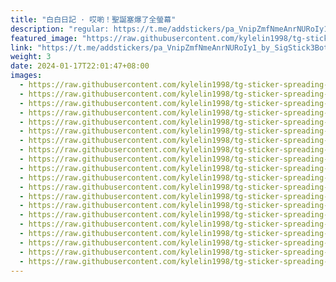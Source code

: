 ```yaml
---
title: "白白日記 · 哎喲！聖誕塞爆了全螢幕"
description: "regular: https://t.me/addstickers/pa_VnipZmfNmeAnrNURoIy1_by_SigStick3Bot"
featured_image: "https://raw.githubusercontent.com/kylelin1998/tg-sticker-spreading-worldwide-images/main/img/8d8a752c-8a31-4778-8cd4-375899c79e41.jpg"
link: "https://t.me/addstickers/pa_VnipZmfNmeAnrNURoIy1_by_SigStick3Bot"
weight: 3
date: 2024-01-17T22:01:47+08:00
images:
  - https://raw.githubusercontent.com/kylelin1998/tg-sticker-spreading-worldwide-images/main/img/8d8a752c-8a31-4778-8cd4-375899c79e41.jpg
  - https://raw.githubusercontent.com/kylelin1998/tg-sticker-spreading-worldwide-images/main/img/64e157d6-b9fa-4e5b-a21a-f08ad7c9769c.jpg
  - https://raw.githubusercontent.com/kylelin1998/tg-sticker-spreading-worldwide-images/main/img/216b887f-c4a6-489c-8a04-5f86ac2fefd8.jpg
  - https://raw.githubusercontent.com/kylelin1998/tg-sticker-spreading-worldwide-images/main/img/bb4386c1-f964-42a8-af29-0f6938a382d7.jpg
  - https://raw.githubusercontent.com/kylelin1998/tg-sticker-spreading-worldwide-images/main/img/949bf90e-4c5b-4942-a61f-55f31440865e.jpg
  - https://raw.githubusercontent.com/kylelin1998/tg-sticker-spreading-worldwide-images/main/img/f6ec1a96-a7d0-4b28-9df7-fe1a15a92ebf.jpg
  - https://raw.githubusercontent.com/kylelin1998/tg-sticker-spreading-worldwide-images/main/img/525fb8cc-24dd-41ed-9be7-cb1e8e48c703.jpg
  - https://raw.githubusercontent.com/kylelin1998/tg-sticker-spreading-worldwide-images/main/img/4cb53855-a52f-4ea1-84b2-4cbaedc31f92.jpg
  - https://raw.githubusercontent.com/kylelin1998/tg-sticker-spreading-worldwide-images/main/img/a2c800f3-a1b3-4c3c-8ad9-d7d44371ae3e.jpg
  - https://raw.githubusercontent.com/kylelin1998/tg-sticker-spreading-worldwide-images/main/img/2743cda3-1e70-43b0-a573-3dce0483c7b3.jpg
  - https://raw.githubusercontent.com/kylelin1998/tg-sticker-spreading-worldwide-images/main/img/7673f0b4-d42a-400e-95a8-c96137cbcf6f.jpg
  - https://raw.githubusercontent.com/kylelin1998/tg-sticker-spreading-worldwide-images/main/img/e35468da-b9e4-4ac3-9ec3-10919988df03.jpg
  - https://raw.githubusercontent.com/kylelin1998/tg-sticker-spreading-worldwide-images/main/img/8cabdc69-7bc7-4330-9837-34a2f8e18be9.jpg
  - https://raw.githubusercontent.com/kylelin1998/tg-sticker-spreading-worldwide-images/main/img/1f028481-5194-42ad-b615-59244564f198.jpg
  - https://raw.githubusercontent.com/kylelin1998/tg-sticker-spreading-worldwide-images/main/img/e976bc05-0b73-4bb1-8ac7-3052059568eb.jpg
  - https://raw.githubusercontent.com/kylelin1998/tg-sticker-spreading-worldwide-images/main/img/aa29f95b-33fa-475a-a39a-376b310d6e71.jpg
  - https://raw.githubusercontent.com/kylelin1998/tg-sticker-spreading-worldwide-images/main/img/564619ca-ad81-488e-9ae0-7c2fcfa1e24b.jpg
  - https://raw.githubusercontent.com/kylelin1998/tg-sticker-spreading-worldwide-images/main/img/6525e435-294d-45d0-a98b-7020f045b5d7.jpg
  - https://raw.githubusercontent.com/kylelin1998/tg-sticker-spreading-worldwide-images/main/img/89c64284-6a04-4651-98f0-1257cc059052.jpg
  - https://raw.githubusercontent.com/kylelin1998/tg-sticker-spreading-worldwide-images/main/img/c7f358ef-104d-4b6c-a704-861f2eda28ef.jpg
---
```

